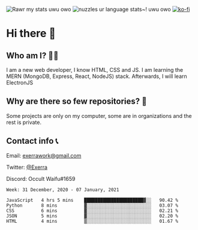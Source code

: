![Rawr my stats uwu owo](https://github-readme-stats.vercel.app/api?username=Exerra&show_icons=true&theme=buefy)
![nuzzles ur language stats~! uwu owo](https://github-readme-stats.vercel.app/api/top-langs/?username=Exerra&layout=compact)
[![ko-fi](https://www.ko-fi.com/img/githubbutton_sm.svg)](https://ko-fi.com/X8X130H96)
# Hi there 👋
## Who am I? 🙋‍♀️
I am a new web developer, I know HTML, CSS and JS. I am learning the MERN (MongoDB, Express, React, NodeJS) stack. Afterwards, I will learn ElectronJS
## Why are there so few repositories? 🤔
Some projects are only on my computer, some are in organizations and the rest is private.
## Contact info 📞
Email: [exerrawork@gmail.com](mailto:exerrawork@gmail.com)

Twitter: [@Exerra](https://twitter.com/exerra)

Discord: Occult Waifu#1659

<!--START_SECTION:waka-->
```text
Week: 31 December, 2020 - 07 January, 2021

JavaScript   4 hrs 5 mins    ██████████████████████▓░░   90.42 % 
Python       8 mins          ▓░░░░░░░░░░░░░░░░░░░░░░░░   03.07 % 
CSS          6 mins          ▓░░░░░░░░░░░░░░░░░░░░░░░░   02.21 % 
JSON         5 mins          ▓░░░░░░░░░░░░░░░░░░░░░░░░   02.20 % 
HTML         4 mins          ▒░░░░░░░░░░░░░░░░░░░░░░░░   01.67 % 
```
<!--END_SECTION:waka-->
